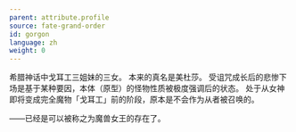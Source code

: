 ```yaml
---
parent: attribute.profile
source: fate-grand-order
id: gorgon
language: zh
weight: 0
---
```


希腊神话中戈耳工三姐妹的三女。
本来的真名是美杜莎。
受诅咒成长后的悲惨下场是基于某种要因，本体（原型）的怪物性质被极度强调后的状态。
处于从女神即将变成完全魔物「戈耳工」前的阶段，原本是不会作为从者被召唤的。

——已经是可以被称之为魔兽女王的存在了。
